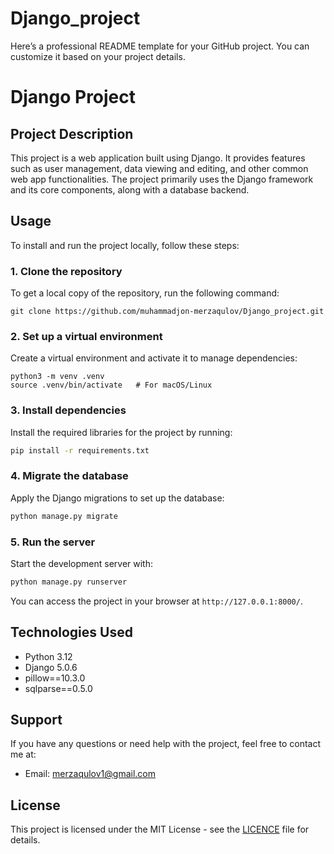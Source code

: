 # Django_project
Here’s a professional README template for your GitHub project. You can customize it based on your project details.


# Django Project

## Project Description
This project is a web application built using Django. It provides features such as user management, data viewing and editing, and other common web app functionalities. The project primarily uses the Django framework and its core components, along with a database backend.

## Usage
To install and run the project locally, follow these steps:

### 1. Clone the repository
To get a local copy of the repository, run the following command:
```
git clone https://github.com/muhammadjon-merzaqulov/Django_project.git
```

### 2. Set up a virtual environment
Create a virtual environment and activate it to manage dependencies:
```
python3 -m venv .venv
source .venv/bin/activate   # For macOS/Linux
```

### 3. Install dependencies
Install the required libraries for the project by running:
```bash
pip install -r requirements.txt
```

### 4. Migrate the database
Apply the Django migrations to set up the database:
```bash
python manage.py migrate
```

### 5. Run the server
Start the development server with:
```bash
python manage.py runserver
```

You can access the project in your browser at `http://127.0.0.1:8000/`.
  
## Technologies Used
- Python 3.12
- Django 5.0.6
- pillow==10.3.0
- sqlparse==0.5.0

## Support
If you have any questions or need help with the project, feel free to contact me at:
- Email: merzaqulov1@gmail.com

## License
This project is licensed under the MIT License - see the <a href="https://github.com/muhammadjon-merzaqulov/Django_project?tab=MIT-1-ov-file#">LICENCE</a>  file for details.
```
